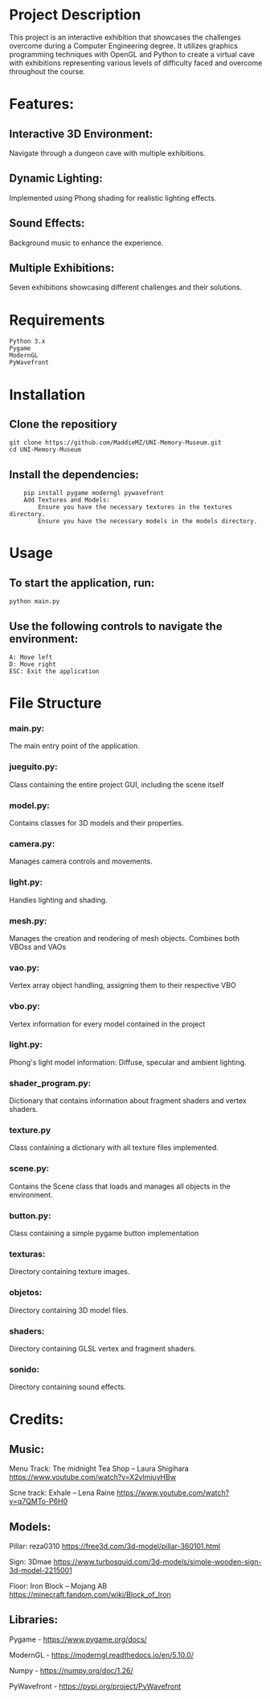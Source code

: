 # Project Description

This project is an interactive exhibition that showcases the challenges overcome during a Computer Engineering degree. It utilizes graphics programming techniques with OpenGL and Python to create a virtual cave with exhibitions representing various levels of difficulty faced and overcome throughout the course.
  
# Features:

  ## Interactive 3D Environment: 
  Navigate through a dungeon cave with multiple exhibitions.
  
  ## Dynamic Lighting: 
  Implemented using Phong shading for realistic lighting effects.
  
  ## Sound Effects: 
  Background music to enhance the experience.
    
  ## Multiple Exhibitions: 
  Seven exhibitions showcasing different challenges and their solutions.

# Requirements

    Python 3.x
    Pygame
    ModernGL
    PyWavefront

# Installation
## Clone the repositiory
```
git clone https://github.com/MaddieMZ/UNI-Memory-Museum.git
cd UNI-Memory-Museum
```
## Install the dependencies:

```
    pip install pygame moderngl pywavefront
    Add Textures and Models:
        Ensure you have the necessary textures in the textures directory.
        Ensure you have the necessary models in the models directory.
```
# Usage

## To start the application, run:
```
python main.py
```
## Use the following controls to navigate the environment:

    A: Move left
    D: Move right
    ESC: Exit the application

# File Structure

  ### main.py: 
  The main entry point of the application.
  
  ### jueguito.py: 
  Class containing the entire project GUI, including the scene itself
  
  ### model.py: 
  Contains classes for 3D models and their properties.
  
  ### camera.py: 
  Manages camera controls and movements.
  
  ### light.py: 
  Handles lighting and shading.
  
  ### mesh.py: 
  Manages the creation and rendering of mesh objects. Combines both VBOss and VAOs

  ### vao.py:
  Vertex array object handling, assigning them to their respective VBO

  ### vbo.py:
  Vertex information for every model contained in the project

  ### light.py:
  Phong's light model information: Diffuse, specular and ambient lighting.

  ### shader_program.py:
  Dictionary that contains information about fragment shaders and vertex shaders.

  ### texture.py
  Class containing a dictionary with all texture files implemented.
  
  ### scene.py: 
  Contains the Scene class that loads and manages all objects in the environment.

  ### button.py:
  Class containing a simple pygame button implementation
  
  ### texturas: 
  Directory containing texture images.
  
  ### objetos: 
  Directory containing 3D model files.

  ### shaders:
  Directory containing GLSL vertex and fragment shaders.
  
  ### sonido:
  Directory containing sound effects.
  
  # Credits:

  ## Music:

Menu Track: The midnight Tea Shop – Laura Shigihara
https://www.youtube.com/watch?v=X2vlmjuyHBw

Scne track: Exhale – Lena Raine
https://www.youtube.com/watch?v=q7QMTo-P6H0

## Models:

Pillar: reza0310
https://free3d.com/3d-model/pillar-360101.html

Sign: 3Dmae
https://www.turbosquid.com/3d-models/simple-wooden-sign-3d-model-2215001

Floor: Iron Block – Mojang AB
https://minecraft.fandom.com/wiki/Block_of_Iron

## Libraries:

Pygame - https://www.pygame.org/docs/

ModernGL - https://moderngl.readthedocs.io/en/5.10.0/

Numpy - https://numpy.org/doc/1.26/

PyWavefront - https://pypi.org/project/PyWavefront
